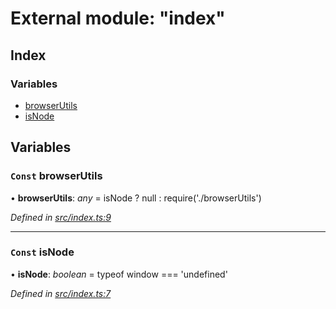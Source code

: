 # External module: "index"

## Index

### Variables

- [browserUtils](_index_.md#const-browserutils)
- [isNode](_index_.md#const-isnode)

## Variables

### `Const` browserUtils

• **browserUtils**: _any_ = isNode ? null : require('./browserUtils')

_Defined in [src/index.ts:9](https://github.com/PolymathNetwork/polymath-sdk/blob/c47ae7a/src/index.ts#L9)_

---

### `Const` isNode

• **isNode**: _boolean_ = typeof window === 'undefined'

_Defined in [src/index.ts:7](https://github.com/PolymathNetwork/polymath-sdk/blob/c47ae7a/src/index.ts#L7)_
